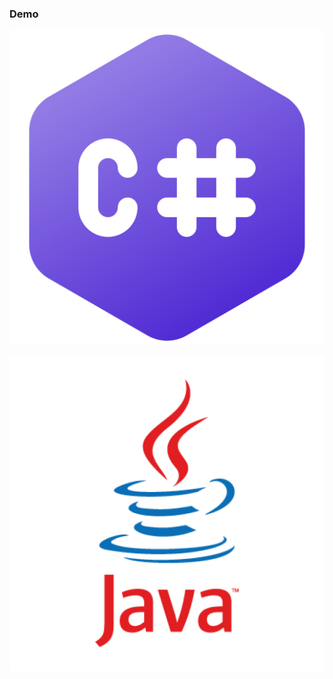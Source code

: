 ### Demo

<!-- .slide: class="is-fancy3" -->

<div class="kc-grid">

![](/img/C_Sharp_Logo_2023.svg.png)

![alt text](/img/java.png) <!-- .element class="img-transparent-white" -->

</div>